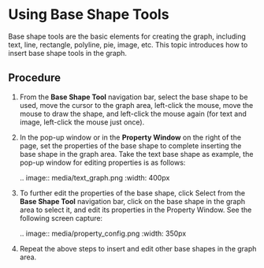 # Using Base Shape Tools

Base shape tools are the basic elements for creating the graph, including text, line, rectangle, polyline, pie, image, etc. This topic introduces how to insert base shape tools in the graph.

## Procedure

1. From the **Base Shape Tool** navigation bar, select the base shape to be used, move the cursor to the graph area, left-click the mouse, move the mouse to draw the shape, and left-click the mouse again (for text and image, left-click the mouse just once).

2. In the pop-up window or in the **Property Window** on the right of the page, set the properties of the base shape to complete inserting the base shape in the graph area. Take the text base shape as example, the pop-up window for editing properties is as follows:

   .. image:: media/text_graph.png
      :width: 400px

3. To further edit the properties of the base shape, click Select from the **Base Shape Tool** navigation bar, click on the base shape in the graph area to select it, and edit its properties in the Property Window. See the following screen capture:

   .. image:: media/property_config.png
      :width: 350px

4. Repeat the above steps to insert and edit other base shapes in the graph area. 
